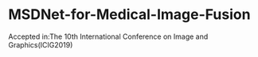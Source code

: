 # MSDNet-for-Medical-Image-Fusion
Accepted in:The 10th International Conference on Image and Graphics(ICIG2019)
